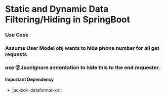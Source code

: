 # Static and Dynamic Data Filtering/Hiding in SpringBoot

### Use Case

### Assume User Model obj wants to hide phone number for all get requests

### use @JsonIgnore annontation to hide this to the end requester.



#### Important Dependency

* jackson-dataformat-xml
